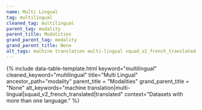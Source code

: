 ```yaml
---
name: Multi Lingual
tag: multilingual
cleaned_tag: multilingual
parent_tag: modality
parent_title: Modalities
grand_parent_tag: modality
grand_parent_title: None
alt_tags: machine translation multi-lingual squad_v2_french_translated translated
---
```


{% include data-table-template.html 
  keyword="multilingual" 
  cleaned_keyword="multilingual" 
  title="Multi Lingual"
  ancestor_path="modality" 
  parent_title = "Modalities"
  grand_parent_title = "None"
  alt_keywords="machine translation|multi-lingual|squad_v2_french_translated|translated"
  context="Datasets with more than one language."
%}

